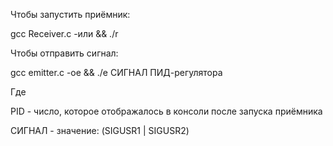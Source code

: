 Чтобы запустить приёмник:


gcc Receiver.c -или && ./r


Чтобы отправить сигнал:


gcc emitter.c -oe && ./e СИГНАЛ ПИД-регулятора


Где

PID - число, которое отображалось в консоли после запуска приёмника

СИГНАЛ - значение: (SIGUSR1 | SIGUSR2)
